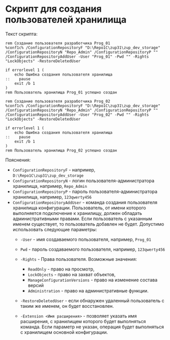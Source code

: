 # Скрипт для создания пользователей хранилища

Текст скрипта:

```@echo off
rem Создание пользователя разработчика Prog_01
%conf1c% /ConfigurationRepositoryF "D:\Repo1C\zup31\zup_dev_storage" /ConfigurationRepositoryN "Repo_Admin" /ConfigurationRepositoryP "" /ConfigurationRepositoryAddUser -User "Prog_01" -Pwd "" -Rights "LockObjects" -RestoreDeletedUser

if errorlevel 1 (
    echo Ошибка создания пользователя хранилища
::    pause
    exit /b 1
)
rem Пользователь хранилища Prog_01 успешно создан

rem Создание пользователя разработчика Prog_02
%conf1c% /ConfigurationRepositoryF "D:\Repo1C\zup31\zup_dev_storage" /ConfigurationRepositoryN "Repo_Admin" /ConfigurationRepositoryP "" /ConfigurationRepositoryAddUser -User "Prog_02" -Pwd "" -Rights "LockObjects" -RestoreDeletedUser

if errorlevel 1 (
    echo Ошибка создания пользователя хранилища
::    pause
    exit /b 1
)
rem Пользователь хранилища Prog_02 успешно создан
```
Пояснения:
* ```ConfigurationRepositoryF``` - например, ```D:\Repo1C\zup31\zup_dev_storage```
* ```ConfigurationRepositoryN``` - логин пользователя-администратора хранилища, например, ```Repo_Admin```
* ```ConfigurationRepositoryP``` - пароль пользователя-администратора хранилища, например, ```123qwerty456```
* ```ConfigurationRepositoryAddUser``` - команда создания пользователя хранилища конфигурации. Пользователь, от имени которого выполняется подключение к хранилищу, должен обладать административными правами. Если пользователь с указанным именем существует, то пользователь добавлен не будет. Допустимо использовать следующие параметры:
    * ```-User``` - имя создаваемого пользователя, например, ```Prog_01```
    * ```Pwd``` - пароль создаваемого пользователя, например, ```123qwerty456```
    * ```-Rights``` - Права пользователя. Возможные значения:
        * ```ReadOnly``` - право на просмотр,
        * ```LockObjects``` - право на захват объектов,
        * ```ManageConfigurationVersions``` - право на изменение состава версий
        * ```Administration``` - право на административные функции.
    * ```-RestoreDeletedUser``` - если обнаружен удаленный пользователь с таким же именем, он будет восстановлен.

    * ```-Extension <Имя расширения>``` - позволяет указать имя расширения, с хранилищем которого будет выполняться команда. Если параметр не указан, операция будет выполняться с хранилищем основной конфигурации.
